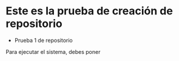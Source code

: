 <h1>Este es la prueba de creación de repositorio</h1>

- Prueba 1 de repositorio
  
Para ejecutar el sistema, debes poner

`````npm install react´´´´´
